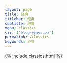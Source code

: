 ```yaml
---
layout: page
title: 经典
titlebar: 经典
subtitle: 经典
menu: classics
css: ['blog-page.css']
permalink: /classics
keywords: 经典
---
```


{% include classics.html %}